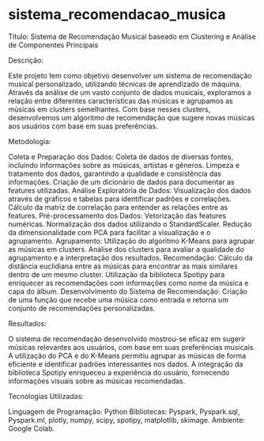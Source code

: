 # sistema_recomendacao_musica
Título: Sistema de Recomendação Musical baseado em Clustering e Análise de Componentes Principais

Descrição:

Este projeto tem como objetivo desenvolver um sistema de recomendação musical personalizado, utilizando técnicas de aprendizado de máquina. Através da análise de um vasto conjunto de dados 
musicais, exploramos a relação entre diferentes características das músicas e agrupamos as músicas em clusters semelhantes. Com base nesses clusters, desenvolvemos um algoritmo de recomendação 
que sugere novas músicas aos usuários com base em suas preferências.

Metodologia:

Coleta e Preparação dos Dados:
Coleta de dados de diversas fontes, incluindo informações sobre as músicas, artistas e gêneros.
Limpeza e tratamento dos dados, garantindo a qualidade e consistência das informações.
Criação de um dicionário de dados para documentar as features utilizadas.
Análise Exploratória de Dados:
Visualização dos dados através de gráficos e tabelas para identificar padrões e correlações.
Cálculo da matriz de correlação para entender as relações entre as features.
Pré-processamento dos Dados:
Vetorização das features numéricas.
Normalização dos dados utilizando o StandardScaler.
Redução da dimensionalidade com PCA para facilitar a visualização e o agrupamento.
Agrupamento:
Utilização do algoritmo K-Means para agrupar as músicas em clusters.
Análise dos clusters para avaliar a qualidade do agrupamento e a interpretação dos resultados.
Recomendação:
Cálculo da distância euclidiana entre as músicas para encontrar as mais similares dentro de um mesmo cluster.
Utilização da biblioteca Spotipy para enriquecer as recomendações com informações como nome da música e capa do álbum.
Desenvolvimento do Sistema de Recomendação:
Criação de uma função que recebe uma música como entrada e retorna um conjunto de recomendações personalizadas.

Resultados:

O sistema de recomendação desenvolvido mostrou-se eficaz em sugerir músicas relevantes aos usuários, com base em suas preferências musicais. A utilização do PCA e do K-Means permitiu agrupar as músicas de forma eficiente e identificar padrões interessantes nos dados. A integração da biblioteca Spotipy enriqueceu a experiência do usuário, fornecendo informações visuais sobre as músicas recomendadas.

Tecnologias Utilizadas:

Linguagem de Programação: Python
Bibliotecas: Pyspark, Pyspark.sql, Pyspark.ml, plotly, numpy, scipy, spotipy, matplotlib, skimage.
Ambiente: Google Colab.
